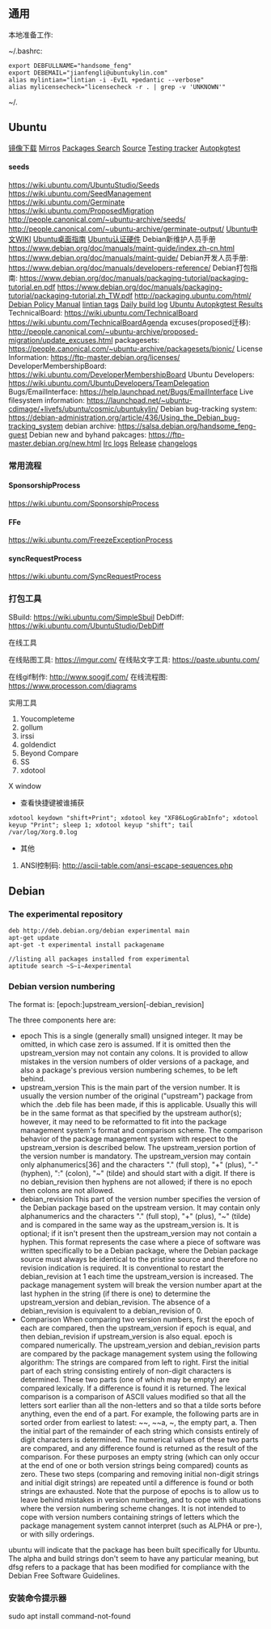 ## 通用

本地准备工作:

~/.bashrc:

```
export DEBFULLNAME="handsome_feng"
export DEBEMAIL="jianfengli@ubuntukylin.com"
alias mylintian="lintian -i -EvIL +pedantic --verbose"
alias mylicensecheck="licensecheck -r . | grep -v 'UNKNOWN'"
```
~/.



## Ubuntu

[镜像下载](https://cdimage.ubuntu.com)
[Mirros](https://launchpad.net/ubuntu/+archivemirrors)
[Packages Search](http://packages.ubuntu.com/)
[Source](https://launchpad.net/ubuntu/+source/youker-assistant)
[Testing tracker](http://iso.qa.ubuntu.com/qatracker)
[Autopkgtest](http://autopkgtest.ubuntu.com/)

#### seeds

https://wiki.ubuntu.com/UbuntuStudio/Seeds
https://wiki.ubuntu.com/SeedManagement
https://wiki.ubuntu.com/Germinate
https://wiki.ubuntu.com/ProposedMigration
http://people.canonical.com/~ubuntu-archive/seeds/
http://people.canonical.com/~ubuntu-archive/germinate-output/
[Ubuntu中文WIKI](http://wiki.ubuntu.org.cn/)
[Ubuntu桌面指南](https://help.ubuntu.com/lts/ubuntu-help/index.html)
[Ubuntu认证硬件](https://certification.ubuntu.com/certification/desktop/)
Debian新维护人员手册
https://www.debian.org/doc/manuals/maint-guide/index.zh-cn.html
https://www.debian.org/doc/manuals/maint-guide/
Debian开发人员手册: https://www.debian.org/doc/manuals/developers-reference/
Debian打包指南:
https://www.debian.org/doc/manuals/packaging-tutorial/packaging-tutorial.en.pdf
https://www.debian.org/doc/manuals/packaging-tutorial/packaging-tutorial.zh_TW.pdf
http://packaging.ubuntu.com/html/
[Debian Policy Manual]( https://www.debian.org/doc/debian-policy/)
[lintian tags](https://lintian.debian.org/tags/)
[Daily build log](http://people.canonical.com/~ubuntu-archive/cd-build-logs/)
[Ubuntu Autopkgtest Results](http://autopkgtest.ubuntu.com/)
TechnicalBoard:
https://wiki.ubuntu.com/TechnicalBoard
https://wiki.ubuntu.com/TechnicalBoardAgenda
excuses(proposed迁移): http://people.canonical.com/~ubuntu-archive/proposed-migration/update_excuses.html
packagesets:        https://people.canonical.com/~ubuntu-archive/packagesets/bionic/
License Information: https://ftp-master.debian.org/licenses/
DeveloperMembershipBoard: https://wiki.ubuntu.com/DeveloperMembershipBoard
Ubuntu Developers: https://wiki.ubuntu.com/UbuntuDevelopers/TeamDelegation
Bugs/EmailInterface: https://help.launchpad.net/Bugs/EmailInterface
Live filesystem information: https://launchpad.net/~ubuntu-cdimage/+livefs/ubuntu/cosmic/ubuntukylin/
Debian bug-tracking system: https://debian-administration.org/article/436/Using_the_Debian_bug-tracking_system
debian archive:      https://salsa.debian.org/handsome_feng-guest
Debian new and byhand pakcages: https://ftp-master.debian.org/new.html
[Irc logs](https://irclogs.ubuntu.com)
[Release](https://wiki.ubuntu.com/Releases)
[changelogs]( http://changelogs.ubuntu.com/)

### 常用流程

#### SponsorshipProcess

https://wiki.ubuntu.com/SponsorshipProcess

#### FFe

https://wiki.ubuntu.com/FreezeExceptionProcess

#### syncRequestProcess

https://wiki.ubuntu.com/SyncRequestProcess

### 打包工具

SBuild:         https://wiki.ubuntu.com/SimpleSbuil
DebDiff:        https://wiki.ubuntu.com/UbuntuStudio/DebDiff

在线工具

在线贴图工具:    https://imgur.com/
在线贴文字工具:  https://paste.ubuntu.com/

在线gif制作:     http://www.soogif.com/
在线流程图:      https://www.processon.com/diagrams 

实用工具

1. Youcompleteme
2. gollum
3. irssi
4. goldendict
5. Beyond Compare
6. SS
7. xdotool

X window

- 查看快捷键被谁捕获

```shell
xdotool keydown "shift+Print"; xdotool key "XF86LogGrabInfo"; xdotool keyup "Print"; sleep 1; xdotool keyup "shift"; tail /var/log/Xorg.0.log
```

- 其他

1. ANSI控制码: http://ascii-table.com/ansi-escape-sequences.php



## Debian

### The experimental repository

```
deb http://deb.debian.org/debian experimental main
apt-get update
apt-get -t experimental install packagename

//listing all packages installed from experimental
aptitude search ~S~i~Aexperimental
```



### Debian version numbering

 The format is: [epoch:]upstream_version[-debian_revision]

The three components here are:

 * epoch
This is a single (generally small) unsigned integer. It may be omitted, in which case zero is assumed. If it is omitted then the upstream_version may not contain any colons. It is provided to allow mistakes in the version numbers of older versions of a package, and also a package's previous version numbering schemes, to be left behind.
* upstream_version
This is the main part of the version number. It is usually the version number of the original ("upstream") package from which the .deb file has been made, if this is applicable. Usually this will be in the same format as that specified by the upstream author(s); however, it may need to be reformatted to fit into the package management system's format and comparison scheme.
The comparison behavior of the package management system with respect to the upstream_version is described below. The upstream_version portion of the version number is mandatory.
The upstream_version may contain only alphanumerics[36] and the characters "." (full stop), "+" (plus), "-" (hyphen), ":" (colon), "~" (tilde) and should start with a digit. If there is no debian_revision then hyphens are not allowed; if there is no epoch then colons are not allowed.
* debian_revision
This part of the version number specifies the version of the Debian package based on the upstream version. It may contain only alphanumerics and the characters "." (full stop), "+" (plus), "~" (tilde) and is compared in the same way as the upstream_version is.
It is optional; if it isn't present then the upstream_version may not contain a hyphen. This format represents the case where a piece of software was written specifically to be a Debian package, where the Debian package source must always be identical to the pristine source and therefore no revision indication is required.
It is conventional to restart the debian_revision at 1 each time the upstream_version is increased.
The package management system will break the version number apart at the last hyphen in the string (if there is one) to determine the upstream_version and debian_revision. The absence of a debian_revision is equivalent to a debian_revision of 0.
* Comparison
When comparing two version numbers, first the epoch of each are compared, then the upstream_version if epoch is equal, and then debian_revision if upstream_version is also equal. epoch is compared numerically. The upstream_version and debian_revision parts are compared by the package management system using the following algorithm:
The strings are compared from left to right.
First the initial part of each string consisting entirely of non-digit characters is determined. These two parts (one of which may be empty) are compared lexically. If a difference is found it is returned. The lexical comparison is a comparison of ASCII values modified so that all the letters sort earlier than all the non-letters and so that a tilde sorts before anything, even the end of a part. For example, the following parts are in sorted order from earliest to latest: ~~, ~~a, ~, the empty part, a.
Then the initial part of the remainder of each string which consists entirely of digit characters is determined. The numerical values of these two parts are compared, and any difference found is returned as the result of the comparison. For these purposes an empty string (which can only occur at the end of one or both version strings being compared) counts as zero.
These two steps (comparing and removing initial non-digit strings and initial digit strings) are repeated until a difference is found or both strings are exhausted.
Note that the purpose of epochs is to allow us to leave behind mistakes in version numbering, and to cope with situations where the version numbering scheme changes. It is not intended to cope with version numbers containing strings of letters which the package management system cannot interpret (such as ALPHA or pre-), or with silly orderings.

ubuntu will indicate that the package has been built specifically for Ubuntu. The alpha and build strings don't seem to have any particular meaning, but dfsg refers to a package that has been modified for compliance with the Debian Free Software Guidelines.



### 安装命令提示器

sudo apt install command-not-found